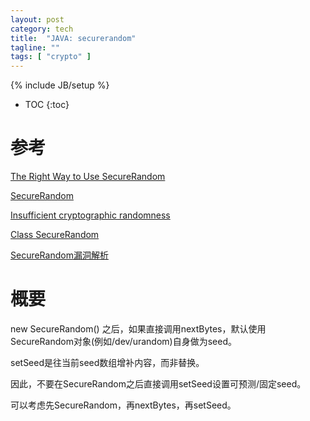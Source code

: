 ```yaml
---
layout: post
category: tech
title:  "JAVA: securerandom"
tagline: ""
tags: [ "crypto" ] 
---
```

{% include JB/setup %}

* TOC
{:toc}

# 参考

[The Right Way to Use SecureRandom](https://tersesystems.com/blog/2015/12/17/the-right-way-to-use-securerandom/)

[SecureRandom](https://developer.android.com/reference/java/security/SecureRandom.html)

[Insufficient cryptographic randomness](https://www.computest.nl/advisories/CT-2019-0704_spring-security.txt)

[Class SecureRandom](https://docs.oracle.com/javase/7/docs/api/java/security/SecureRandom.html)

[SecureRandom漏洞解析](http://www.droidsec.cn/securerandom%E6%BC%8F%E6%B4%9E%E8%A7%A3%E6%9E%90/)


# 概要 

new SecureRandom() 之后，如果直接调用nextBytes，默认使用SecureRandom对象(例如/dev/urandom)自身做为seed。

setSeed是往当前seed数组增补内容，而非替换。

因此，不要在SecureRandom之后直接调用setSeed设置可预测/固定seed。

可以考虑先SecureRandom，再nextBytes，再setSeed。

